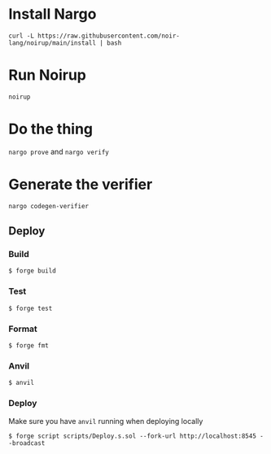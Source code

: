 # Install Nargo

`curl -L https://raw.githubusercontent.com/noir-lang/noirup/main/install | bash`

# Run Noirup

`noirup`

# Do the thing

`nargo prove` and `nargo verify`

# Generate the verifier

`nargo codegen-verifier`

## Deploy

### Build

```shell
$ forge build
```

### Test

```shell
$ forge test
```

### Format

```shell
$ forge fmt
```

### Anvil

```shell
$ anvil
```

### Deploy
Make sure you have `anvil` running when deploying locally

```shell
$ forge script scripts/Deploy.s.sol --fork-url http://localhost:8545 --broadcast
```